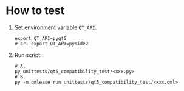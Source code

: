 # How to test

1.  Set environment variable `QT_API`:

    ```shell
    export QT_API=pyqt5
    # or: export QT_API=pyside2
    ```

2.  Run script:

    ```shell
    # A.
    py unittests/qt5_compatibility_test/<xxx.py>
    # B.
    py -m qmlease run unittests/qt5_compatibility_test/<xxx.qml>
    ```

